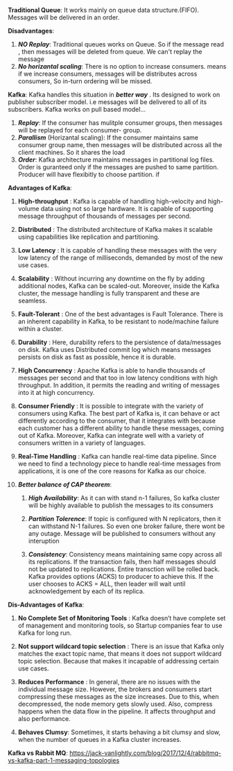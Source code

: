 **Traditional Queue**: It works mainly on queue data structure.(FIFO). Messages will be delivered in an order. 

**Disadvantages**: 
1. ***NO Replay***: Traditional queues works on Queue. So if the message read , then messages will be deleted from queue. We can't 
replay the message
2. ***No horizantal scaling***: There is no option to increase consumers. means if we increase consumers, messages will be 
distributes across consumers, So in-turn ordering will be missed.

**Kafka**: Kafka handles this situation in ***better way*** . Its designed to work on publisher subscriber model. i.e messages 
will be delivered to all of its subscribers. Kafka works on pull based model...

1. ***Replay***: If the consumer has mulitple consumer groups, then messages will be replayed for each consumer- group. 
2. ***Parallism*** (Horizantal scaling): If the consumer maintains same consumer group name, then messages will be distributed
across all the client machines. So it shares the load
3. ***Order***: Kafka architecture maintains messages in partitional log files. Order is guranteed only if the messages are 
pushed to same partition. Producer will have flexibitly to choose partition. if 


**Advantages of Kafka**:

1. **High-throughput** :
     Kafka is capable of handling high-velocity and high-volume data using not so large hardware. It is capable of supporting message throughput of thousands of messages per second.

2. **Distributed** :
     The distributed architecture of Kafka makes it scalable using capabilities like replication and partitioning.

3. **Low Latency** :
     It is capable of handling these messages with the very low latency of the range of milliseconds, demanded by most of the new use cases.

4.  **Scalability** :
     Without incurring any downtime on the fly by adding additional nodes, Kafka can be scaled-out. Moreover, inside the Kafka cluster, the message handling is fully transparent and these are seamless.

5.  **Fault-Tolerant** :
     One of the best advantages is Fault Tolerance. There is an inherent capability in Kafka, to be resistant to node/machine failure within a cluster.

6. **Durability** :
     Here, durability refers to the persistence of data/messages on disk. Kafka uses Distributed commit log which means messages persists on disk as fast as possible, hence it is durable.

7. **High Concurrency** :
     Apache Kafka is able to handle thousands of messages per second and that too in low latency conditions with high throughput. In addition, it permits the reading and writing of messages into it at high concurrency.

8. **Consumer Friendly** :
     It is possible to integrate with the variety of consumers using Kafka. The best part of Kafka is, it can behave or act differently according to the consumer, that it integrates with because each customer has a different ability to handle these messages, coming out of Kafka. Moreover, Kafka can integrate well with a variety of consumers written in a variety of languages.

9. **Real-Time Handling** :
     Kafka can handle real-time data pipeline. Since we need to find a technology piece to handle real-time messages from applications, it is one of the core reasons for Kafka as our choice.

10. ***Better balance of CAP theorem***: 
  
      1. ***High Availability***: As it can with stand n-1 failures, So kafka cluster will be highly available to publish the messages
  to its consumers
  
    2. ***Partition Tolerence***:  If topic is configured with N replicators, then it can withstand N-1 failures. So even one broker
  failure, there wont be any outage. Message will be published to consumers without any interuption 
 
    3. ***Consistency***: Consistency means maintaining same copy across all its replications. If the transaction fails, then
  half messages should not be updated to replications. Entire transction will be rolled back. Kafka provides options (ACKS) to producer
  to achieve this. If the user chooses to ACKS = ALL, then leader will wait until acknowledgement by each of its replica.

**Dis-Advantages of Kafka**:
  1. **No Complete Set of Monitoring Tools** :
      Kafka doesn’t have complete set of management and monitoring tools, so Startup companies fear to use Kafka for long run.

  2. **Not support wildcard topic selection** :
      There is an issue that Kafka only matches the exact topic name, that means it does not support wildcard topic selection.        Because that makes it incapable of addressing certain use cases.
      
  3. **Reduces Performance** :
      In general, there are no issues with the individual message size. However, the brokers and consumers start compressing          these messages as the size increases. Due to this, when decompressed, the node memory gets slowly used. Also, compress        happens when the data flow in the pipeline. It affects throughput and also performance. 

  4. **Behaves Clumsy**:
      Sometimes, it starts behaving a bit clumsy and slow, when the number of queues in a Kafka cluster increases. 


**Kafka vs Rabbit MQ**: 
https://jack-vanlightly.com/blog/2017/12/4/rabbitmq-vs-kafka-part-1-messaging-topologies
